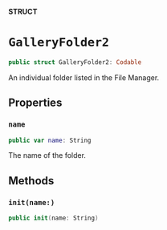 **STRUCT**

# `GalleryFolder2`

```swift
public struct GalleryFolder2: Codable
```

An individual folder listed in the File Manager.

## Properties
### `name`

```swift
public var name: String
```

The name of the folder.

## Methods
### `init(name:)`

```swift
public init(name: String)
```
